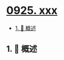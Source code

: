 # [0925. xxx](https://github.com/Tdahuyou/TNotes.leetcode/tree/main/notes/0925.%20xxx)

<!-- region:toc -->

- [1. 📝 概述](#1--概述)

<!-- endregion:toc -->

## 1. 📝 概述
